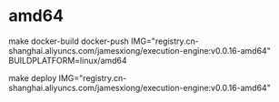 

# amd64

make docker-build docker-push IMG="registry.cn-shanghai.aliyuncs.com/jamesxiong/execution-engine:v0.0.16-amd64" BUILDPLATFORM=linux/amd64

make deploy IMG="registry.cn-shanghai.aliyuncs.com/jamesxiong/execution-engine:v0.0.16-amd64"

